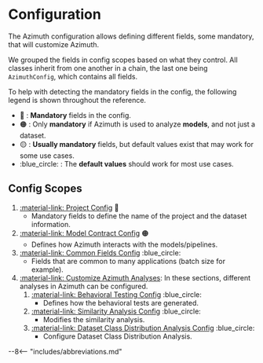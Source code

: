 # Configuration

The Azimuth configuration allows defining different fields, some mandatory, that will customize
Azimuth.

We grouped the fields in config scopes based on what they control. All classes inherit from one
another in a chain, the last one being `AzimuthConfig`, which contains all fields.

To help with detecting the mandatory fields in the config, the following legend is shown throughout
the reference.

* :red_circle: : **Mandatory** fields in the config.
* :orange_circle: : Only **mandatory** if Azimuth is used to analyze **models**, and not just a
  dataset.
* :yellow_circle: : **Usually mandatory** fields, but default values exist that may work for some
  use cases.
* :blue_circle: : The **default values** should work for most use cases.

## Config Scopes

1. [:material-link: Project Config](./project.md) :red_circle:
    * Mandatory fields to define the name of the project and the dataset information.
2. [:material-link: Model Contract Config](./model_contract.md) :orange_circle:
    * Defines how Azimuth interacts with the models/pipelines.
3. [:material-link: Common Fields Config](./common.md) :blue_circle:
    * Fields that are common to many applications (batch size for example).
4. [:material-link: Customize Azimuth Analyses](analyses/index.md):
   In these sections, different analyses in Azimuth can be configured.
    1. [:material-link: Behavioral Testing Config](analyses/behavioral_testing.md) :blue_circle:
        * Defines how the behavioral tests are generated.
    2. [:material-link: Similarity Analysis Config](analyses/similarity.md) :blue_circle:
        * Modifies the similarity analysis.
    3. [:material-link: Dataset Class Distribution Analysis Config](analyses/dataset_warnings.md)
       :blue_circle:
        * Configure Dataset Class Distribution Analysis.

--8<-- "includes/abbreviations.md"
